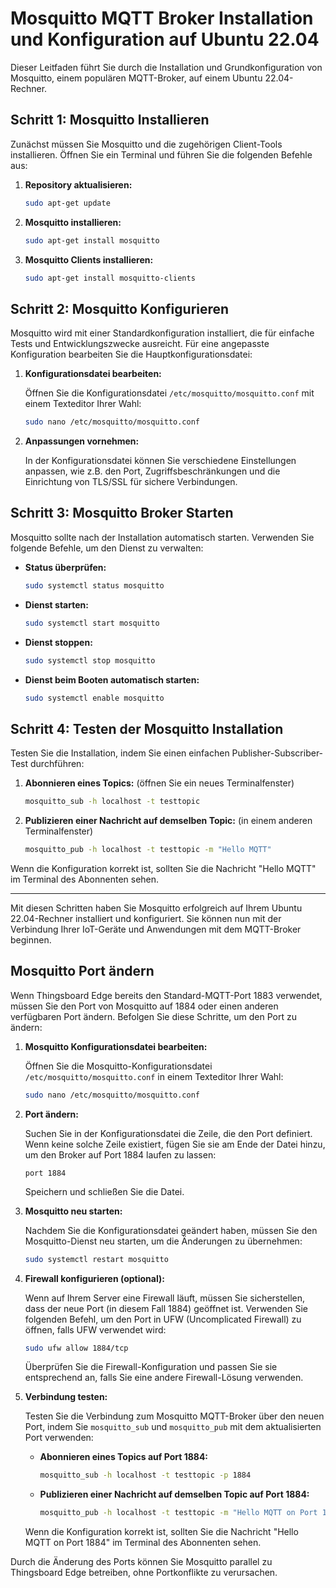 # Mosquitto MQTT Broker Installation und Konfiguration auf Ubuntu 22.04

Dieser Leitfaden führt Sie durch die Installation und Grundkonfiguration von Mosquitto, einem populären MQTT-Broker, auf einem Ubuntu 22.04-Rechner.

## Schritt 1: Mosquitto Installieren

Zunächst müssen Sie Mosquitto und die zugehörigen Client-Tools installieren. Öffnen Sie ein Terminal und führen Sie die folgenden Befehle aus:

1. **Repository aktualisieren:**

    ```bash
    sudo apt-get update
    ```

2. **Mosquitto installieren:**

    ```bash
    sudo apt-get install mosquitto
    ```

3. **Mosquitto Clients installieren:**

    ```bash
    sudo apt-get install mosquitto-clients
    ```

## Schritt 2: Mosquitto Konfigurieren

Mosquitto wird mit einer Standardkonfiguration installiert, die für einfache Tests und Entwicklungszwecke ausreicht. Für eine angepasste Konfiguration bearbeiten Sie die Hauptkonfigurationsdatei:

1. **Konfigurationsdatei bearbeiten:**

    Öffnen Sie die Konfigurationsdatei `/etc/mosquitto/mosquitto.conf` mit einem Texteditor Ihrer Wahl:

    ```bash
    sudo nano /etc/mosquitto/mosquitto.conf
    ```

2. **Anpassungen vornehmen:**

    In der Konfigurationsdatei können Sie verschiedene Einstellungen anpassen, wie z.B. den Port, Zugriffsbeschränkungen und die Einrichtung von TLS/SSL für sichere Verbindungen.

## Schritt 3: Mosquitto Broker Starten

Mosquitto sollte nach der Installation automatisch starten. Verwenden Sie folgende Befehle, um den Dienst zu verwalten:

- **Status überprüfen:**

    ```bash
    sudo systemctl status mosquitto
    ```

- **Dienst starten:**

    ```bash
    sudo systemctl start mosquitto
    ```

- **Dienst stoppen:**

    ```bash
    sudo systemctl stop mosquitto
    ```

- **Dienst beim Booten automatisch starten:**

    ```bash
    sudo systemctl enable mosquitto
    ```

## Schritt 4: Testen der Mosquitto Installation

Testen Sie die Installation, indem Sie einen einfachen Publisher-Subscriber-Test durchführen:

1. **Abonnieren eines Topics:** (öffnen Sie ein neues Terminalfenster)

    ```bash
    mosquitto_sub -h localhost -t testtopic
    ```

2. **Publizieren einer Nachricht auf demselben Topic:** (in einem anderen Terminalfenster)

    ```bash
    mosquitto_pub -h localhost -t testtopic -m "Hello MQTT"
    ```

Wenn die Konfiguration korrekt ist, sollten Sie die Nachricht "Hello MQTT" im Terminal des Abonnenten sehen.

---

Mit diesen Schritten haben Sie Mosquitto erfolgreich auf Ihrem Ubuntu 22.04-Rechner installiert und konfiguriert. Sie können nun mit der Verbindung Ihrer IoT-Geräte und Anwendungen mit dem MQTT-Broker beginnen.


## Mosquitto Port ändern

Wenn Thingsboard Edge bereits den Standard-MQTT-Port 1883 verwendet, müssen Sie den Port von Mosquitto auf 1884 oder einen anderen verfügbaren Port ändern. Befolgen Sie diese Schritte, um den Port zu ändern:

1. **Mosquitto Konfigurationsdatei bearbeiten:**

    Öffnen Sie die Mosquitto-Konfigurationsdatei `/etc/mosquitto/mosquitto.conf` in einem Texteditor Ihrer Wahl:

    ```bash
    sudo nano /etc/mosquitto/mosquitto.conf
    ```

2. **Port ändern:**

    Suchen Sie in der Konfigurationsdatei die Zeile, die den Port definiert. Wenn keine solche Zeile existiert, fügen Sie sie am Ende der Datei hinzu, um den Broker auf Port 1884 laufen zu lassen:

    ```
    port 1884
    ```

    Speichern und schließen Sie die Datei.

3. **Mosquitto neu starten:**

    Nachdem Sie die Konfigurationsdatei geändert haben, müssen Sie den Mosquitto-Dienst neu starten, um die Änderungen zu übernehmen:

    ```bash
    sudo systemctl restart mosquitto
    ```

4. **Firewall konfigurieren (optional):**

    Wenn auf Ihrem Server eine Firewall läuft, müssen Sie sicherstellen, dass der neue Port (in diesem Fall 1884) geöffnet ist. Verwenden Sie folgenden Befehl, um den Port in UFW (Uncomplicated Firewall) zu öffnen, falls UFW verwendet wird:

    ```bash
    sudo ufw allow 1884/tcp
    ```

    Überprüfen Sie die Firewall-Konfiguration und passen Sie sie entsprechend an, falls Sie eine andere Firewall-Lösung verwenden.

5. **Verbindung testen:**

    Testen Sie die Verbindung zum Mosquitto MQTT-Broker über den neuen Port, indem Sie `mosquitto_sub` und `mosquitto_pub` mit dem aktualisierten Port verwenden:

    - **Abonnieren eines Topics auf Port 1884:**

        ```bash
        mosquitto_sub -h localhost -t testtopic -p 1884
        ```

    - **Publizieren einer Nachricht auf demselben Topic auf Port 1884:**

        ```bash
        mosquitto_pub -h localhost -t testtopic -m "Hello MQTT on Port 1884" -p 1884
        ```

    Wenn die Konfiguration korrekt ist, sollten Sie die Nachricht "Hello MQTT on Port 1884" im Terminal des Abonnenten sehen.

Durch die Änderung des Ports können Sie Mosquitto parallel zu Thingsboard Edge betreiben, ohne Portkonflikte zu verursachen.


